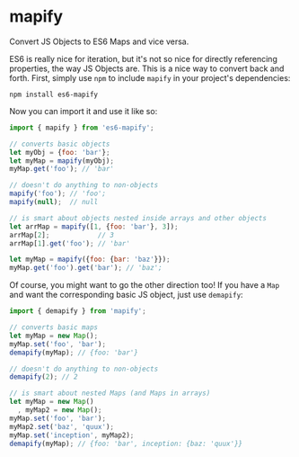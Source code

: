 mapify
======

Convert JS Objects to ES6 Maps and vice versa.

ES6 is really nice for iteration, but it's not so nice for directly referencing properties, the way JS Objects are. This is a nice way to convert back and forth. First, simply use `npm` to include `mapify` in your project's dependencies:

```
npm install es6-mapify
```

Now you can import it and use it like so:

```js
import { mapify } from 'es6-mapify';

// converts basic objects
let myObj = {foo: 'bar'};
let myMap = mapify(myObj);
myMap.get('foo'); // 'bar'

// doesn't do anything to non-objects
mapify('foo'); // 'foo';
mapify(null);  // null

// is smart about objects nested inside arrays and other objects
let arrMap = mapify([1, {foo: 'bar'}, 3]);
arrMap[2];            // 3
arrMap[1].get('foo'); // 'bar'

let myMap = mapify({foo: {bar: 'baz'}});
myMap.get('foo').get('bar'); // 'baz';
```

Of course, you might want to go the other direction too! If you have a `Map` and want the corresponding basic JS object, just use `demapify`:

```js
import { demapify } from 'mapify';

// converts basic maps
let myMap = new Map();
myMap.set('foo', 'bar');
demapify(myMap); // {foo: 'bar'}

// doesn't do anything to non-objects
demapify(2); // 2

// is smart about nested Maps (and Maps in arrays)
let myMap = new Map()
  , myMap2 = new Map();
myMap.set('foo', 'bar');
myMap2.set('baz', 'quux');
myMap.set('inception', myMap2);
demapify(myMap); // {foo: 'bar', inception: {baz: 'quux'}}
```

